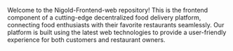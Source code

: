 Welcome to the Nigold-Frontend-web repository! This is the frontend component of a cutting-edge decentralized food delivery platform, connecting food enthusiasts with their favorite restaurants seamlessly. Our platform is built using the latest web technologies to provide a user-friendly experience for both customers and restaurant owners.
